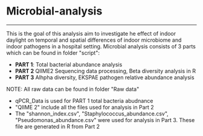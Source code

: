 # Microbial-analysis
___

This is the goal of this analysis aim to investigate he effect of indoor daylight on temporal and spatial differences of indoor microbiome and indoor pathogens in a hospital setting.
Microbial analysis consists of 3 parts which can be found in folder "script":

* **PART 1**: Total bacterial abundance analysis
* **PART 2**  QIIME2 Sequencing data processing, Beta diversity analysis in R
* **PART 3**  Alhpha diversity, EKSPAE pathogen relative abundance analysis

NOTE: All raw data can be found in folder "Raw data"
* qPCR_Data is used for PART 1 total bacteria abudnance
* "QIIME 2" include all the files used for analysis in Part 2 
* The "shannon_index.csv", "Staphylococcus_abundance.csv", "Pseudomonas_abundance.csv" were used for analysis in Part 3. These file are generated in R from Part 2